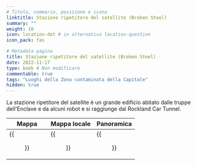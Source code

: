 ```yaml
---
# Titolo, sommario, posizione e icona
linktitle: Stazione ripetitore del satellite (Broken Steel)
summary: ""
weight: 10
icon: location-dot # in alternativa location-question
icon_pack: fas

# Metadata pagina
title: Stazione ripetitore del satellite (Broken Steel)
date: 2022-11-17
type: book # Non modificare
commentable: true
tags: "Luoghi della Zona contaminata della Capitale"
hidden: true
---
```




La stazione ripetitore del satellite è un grande edificio abitato dalle truppe dell'Enclave e da alcuni robot e si raggiunge dal Rockland Car Tunnel.

| Mappa                                           | Mappa locale                                         | Panoramica                                      |
| ----------------------------------------------- | ---------------------------------------------------- | ----------------------------------------------- |
| {{<figure src="Rockland_Car_Tunnel_map.webp">}} | {{<figure src="Fo3BS_Satellite_facility_map.webp">}} | {{<figure src="Satellite_Relay_Station.webp">}} |



